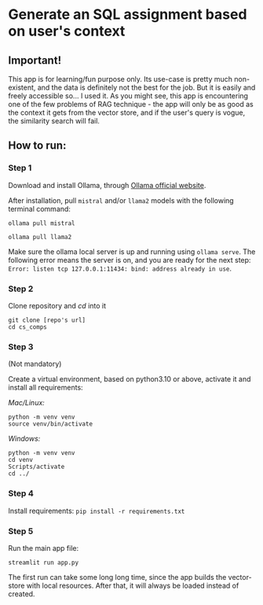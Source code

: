 # Generate an SQL assignment based on user's context

## Important!
This app is for learning/fun purpose only.
Its use-case is pretty much non-existent, and the data is definitely not the best for the job. But it is easily and freely accessible so... I used it.
As you might see, this app is encountering one of the few problems of RAG technique - the app will only be as good as the context it gets from the vector store, and if the user's query is vogue, the similarity search will fail.

## How to run:
### Step 1
Download and install Ollama, through [Ollama official website](https://ollama.com).

After installation, pull `mistral` and/or `llama2` models with the following terminal command:

`ollama pull mistral`

`ollama pull llama2`

Make sure the ollama local server is up and running using `ollama serve`. The following error means the server is on, and you are ready for the next step: `Error: listen tcp 127.0.0.1:11434: bind: address already in use`.

### Step 2
Clone repository and *cd* into it

```
git clone [repo's url]
cd cs_comps
```

### Step 3
(Not mandatory)

Create a virtual environment, based on python3.10 or above, activate it and install all requirements:

*Mac/Linux:*
```
python -m venv venv
source venv/bin/activate
```

*Windows:*
```
python -m venv venv
cd venv
Scripts/activate
cd ../
```

### Step 4
Install requirements:
`pip install -r requirements.txt`

### Step 5
Run the main app file:

`streamlit run app.py`

The first run can take some long long time, since the app builds the vector-store with local resources. After that, it will always be loaded instead of created.